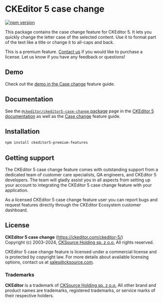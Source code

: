 CKEditor&nbsp;5 case change
=================================

[![npm version](https://badge.fury.io/js/%40ckeditor%2Fckeditor5-case-change.svg)](https://www.npmjs.com/package/@ckeditor/ckeditor5-case-change)

This package contains the case change feature for CKEditor&nbsp;5. It lets you quickly change the letter case of the selected content. Use it to format part of the text like a title or change it to all-caps and back.

This is a premium feature. [Contact us](https://ckeditor.com/contact/?sales=true#contact-form) if you would like to purchase a license. Let us know if you have any feedback or questions!

## Demo

Check out the [demo in the Case change](https://ckeditor.com/docs/ckeditor5/latest/features/case-change.html#demo) feature guide.

## Documentation

See the [`@ckeditor/ckeditor5-case-change` package](https://ckeditor.com/docs/ckeditor5/latest/api/case-change.html) page in the [CKEditor&nbsp;5 documentation](https://ckeditor.com/docs/ckeditor5/latest/) as well as the [Case change](https://ckeditor.com/docs/ckeditor5/latest/features/case-change.html) feature guide.

## Installation

```bash
npm install ckeditor5-premium-features
```

## Getting support

The CKEditor&nbsp;5 case change feature comes with outstanding support from a dedicated team of customer care specialists, QA engineers, and CKEditor&nbsp;5 developers. The team will gladly assist you in all aspects from setting up your account to integrating the CKEditor&nbsp;5 case change feature with your application.

As a licensed CKEditor&nbsp;5 case change feature user you can report bugs and request features directly through the CKEditor Ecosystem customer dashboard.

## License

**CKEditor&nbsp;5 case change** (https://ckeditor.com/ckeditor-5/)<br>
Copyright (c) 2003–2024, [CKSource Holding sp. z o.o.](https://cksource.com)  All rights reserved.

CKEditor&nbsp;5 case change feature is licensed under a commercial license and is protected by copyright law.
For more details about available licensing options, contact us at sales@cksource.com.

### Trademarks

**CKEditor** is a trademark of [CKSource Holding sp. z o.o.](https://cksource.com)  All other brand and product names are trademarks, registered trademarks, or service marks of their respective holders.
